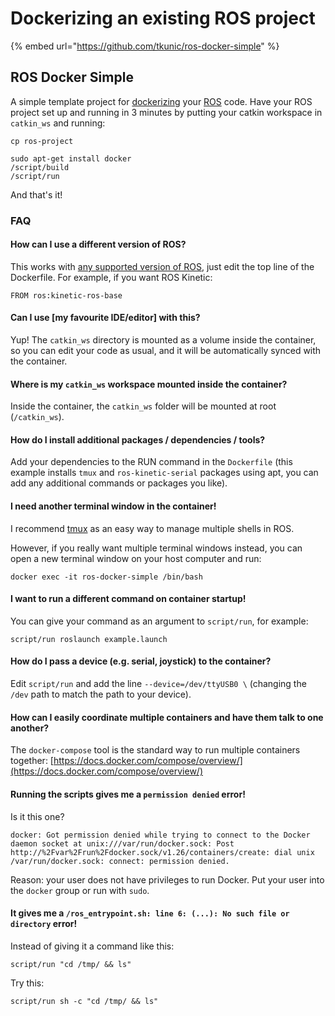 # Dockerizing an existing ROS project

{% embed url="https://github.com/tkunic/ros-docker-simple" %}



## ROS Docker Simple

A simple template project for [dockerizing](https://www.docker.com/) your [ROS](http://www.ros.org/) code. Have your ROS project set up and running in 3 minutes by putting your catkin workspace in `catkin_ws` and running:

`cp ros-project`&#x20;

```
sudo apt-get install docker
/script/build
/script/run
```

And that's it!

### FAQ

#### How can I use a different version of ROS?

This works with [any supported version of ROS](https://hub.docker.com/\_/ros/), just edit the top line of the Dockerfile. For example, if you want ROS Kinetic:

```
FROM ros:kinetic-ros-base
```

#### Can I use \[my favourite IDE/editor] with this?

Yup! The `catkin_ws` directory is mounted as a volume inside the container, so you can edit your code as usual, and it will be automatically synced with the container.

#### Where is my `catkin_ws` workspace mounted inside the container?

Inside the container, the `catkin_ws` folder will be mounted at root (`/catkin_ws`).

#### How do I install additional packages / dependencies / tools?

Add your dependencies to the RUN command in the `Dockerfile` (this example installs `tmux` and `ros-kinetic-serial` packages using apt, you can add any additional commands or packages you like).

#### I need another terminal window in the container!

I recommend [tmux](https://robots.thoughtbot.com/a-tmux-crash-course) as an easy way to manage multiple shells in ROS.

However, if you really want multiple terminal windows instead, you can open a new terminal window on your host computer and run:

```
docker exec -it ros-docker-simple /bin/bash
```

#### I want to run a different command on container startup!

You can give your command as an argument to `script/run`, for example:

```
script/run roslaunch example.launch
```

#### How do I pass a device (e.g. serial, joystick) to the container?

Edit `script/run` and add the line `--device=/dev/ttyUSB0 \` (changing the `/dev` path to match the path to your device).

#### How can I easily coordinate multiple containers and have them talk to one another?

The `docker-compose` tool is the standard way to run multiple containers together: [https://docs.docker.com/compose/overview/](https://docs.docker.com/compose/overview/)

#### Running the scripts gives me a `permission denied` error!

Is it this one?

```
docker: Got permission denied while trying to connect to the Docker daemon socket at unix:///var/run/docker.sock: Post http://%2Fvar%2Frun%2Fdocker.sock/v1.26/containers/create: dial unix /var/run/docker.sock: connect: permission denied.
```

Reason: your user does not have privileges to run Docker. Put your user into the `docker` group or run with `sudo`.

#### It gives me a `/ros_entrypoint.sh: line 6: (...): No such file or directory` error!

Instead of giving it a command like this:

```
script/run "cd /tmp/ && ls"
```

Try this:

```
script/run sh -c "cd /tmp/ && ls"
```
